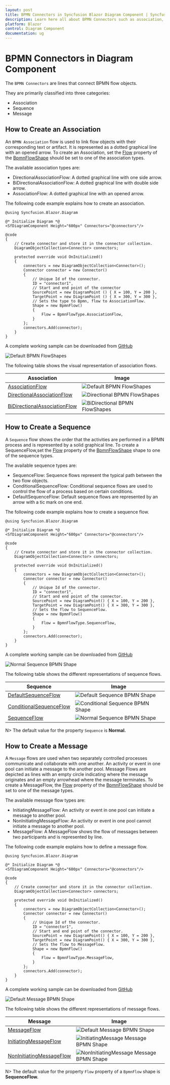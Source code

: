 ```yaml
---
layout: post
title: BPMN Connectors in Syncfusion Blazor Diagram Component | Syncfusion
description: Learn here all about BPMN Connectors such as association, sequence, message in Syncfusion Blazor Diagram component and more.
platform: Blazor
control: Diagram Component
documentation: ug
---
```


# BPMN Connectors in Diagram Component

The `BPMN Connectors` are lines that connect BPMN flow objects.

They are primarily classified into three categories:
* Association
* Sequence
* Message

## How to Create an Association

An `BPMN Association` flow is used to link flow objects with their corresponding text or artifact. It is represented as a dotted graphical line with an opened arrow. 
To create an Association, set the [Flow](https://help.syncfusion.com/cr/blazor/Syncfusion.Blazor.Diagram.BpmnFlow.html#Syncfusion_Blazor_Diagram_BpmnFlow_Flow) property of the [BpmnFlowShape](https://help.syncfusion.com/cr/blazor/Syncfusion.Blazor.Diagram.BpmnFlow.html) should be set to one of the association types.

The available association types are:

* DirectionalAssociationFlow: A dotted graphical line with one side arrow.
* BiDirectionalAssociationFlow: A dotted graphical line with double side arrow.
* AssociationFlow: A dotted graphical line with an opened arrow.

The following code example explains how to create an association.

```cshtml
@using Syncfusion.Blazor.Diagram

@* Initialize Diagram *@
<SfDiagramComponent Height="600px" Connectors="@connectors"/>

@code
{
    // Create connector and store it in the connector collection.
    DiagramObjectCollection<Connector> connectors;

    protected override void OnInitialized()
    {
        connectors = new DiagramObjectCollection<Connector>();
        Connector connector = new Connector()
        {
            // Unique Id of the connector.
            ID = "connector1",
            // Start and end point of the connector
            SourcePoint = new DiagramPoint () { X = 100, Y = 200 },
            TargetPoint = new DiagramPoint () { X = 300, Y = 300 },
            // Sets the type to Bpmn, flow to AssociationFlow.
            Shape = new BpmnFlow()
            {
                Flow = BpmnFlowType.AssociationFlow,
            }
        };
        connectors.Add(connector);
    }
}
```
A complete working sample can be downloaded from [GitHub](https://github.com/SyncfusionExamples/Blazor-Diagram-Examples/tree/master/UG-Samples/BpmnEditor/BpmnConnectors/Association)

![Default BPMN FlowShapes](../images/Bpmn-AssociationFlow.png)

The following table shows the visual representation of association flows.

| Association | Image |
| -------- | -------- |
| [AssociationFlow](https://help.syncfusion.com/cr/blazor/Syncfusion.Blazor.Diagram.BpmnFlowType.html#Syncfusion_Blazor_Diagram_BpmnFlowType_AssociationFlow) | ![Default BPMN FlowShapes](../images/Bpmn-AssociationFlow.png) |
| [DirectionalAssociationFlow](https://help.syncfusion.com/cr/blazor/Syncfusion.Blazor.Diagram.BpmnFlowType.html#Syncfusion_Blazor_Diagram_BpmnFlowType_DirectionalAssociationFlow) | ![Directional BPMN FlowShapes](../images/Bpmn-DirectionalAssociatinFlow.png) |
| [BiDirectionalAssociationFlow](https://help.syncfusion.com/cr/blazor/Syncfusion.Blazor.Diagram.BpmnFlowType.html#Syncfusion_Blazor_Diagram_BpmnFlowType_BiDirectionalAssociationFlow) | ![BiDirectional BPMN FlowShapes](../images/Bpmn-BidirectionalAssociationFlow.png) |

## How to Create a Sequence

A `Sequence` flow shows the order that the activities are performed in a BPMN process and is represented by a solid graphical line. To create a SequenceFlow,set the  [Flow](https://help.syncfusion.com/cr/blazor/Syncfusion.Blazor.Diagram.BpmnFlow.html#Syncfusion_Blazor_Diagram_BpmnFlow_Flow) property of the [BpmnFlowShape](https://help.syncfusion.com/cr/blazor/Syncfusion.Blazor.Diagram.BpmnFlow.html) shape to one of the sequence types.

The available sequence types are:

* SequenceFlow: Sequence flows represent the typical path between the two flow objects.
* ConditionalSequenceFlow: Conditional sequence flows are used to control the flow of a process based on certain conditions.
* DefaultSequenceFlow: Default sequence flows are represented by an arrow with a tic mark on one end.

The following code example explains how to create a sequence flow.

```cshtml
@using Syncfusion.Blazor.Diagram

@* Initialize Diagram *@
<SfDiagramComponent Height="600px" Connectors="@connectors"/>

@code
{
    // Create connector and store it in the connector collection.
    DiagramObjectCollection<Connector> connectors;

    protected override void OnInitialized()
    {
        connectors = new DiagramObjectCollection<Connector>();
        Connector connector = new Connector()
        {
            // Unique Id of the connector.
            ID = "connector1",
            // Start and end point of the connector.
            SourcePoint = new DiagramPoint() { X = 100, Y = 200 },
            TargetPoint = new DiagramPoint() { X = 300, Y = 300 },
            // Sets the flow to SequenceFlow.
            Shape = new BpmnFlow()
            {
                Flow = BpmnFlowType.SequenceFlow,
            }
        };
        connectors.Add(connector);
    }
}
```
A complete working sample can be downloaded from [GitHub](https://github.com/SyncfusionExamples/Blazor-Diagram-Examples/tree/master/UG-Samples/BpmnEditor/BpmnConnectors/Sequence)

![Normal Sequence BPMN Shape](../images/Bpmn-SequenceFlow.png) 

The following table shows the different representations of sequence flows.

| Sequence | Image |
| -------- | -------- |
| [DefaultSequenceFlow](https://help.syncfusion.com/cr/blazor/Syncfusion.Blazor.Diagram.BpmnFlowType.html#Syncfusion_Blazor_Diagram_BpmnFlowType_DefaultSequenceFlow) | ![Default Sequence BPMN Shape](../images/Bpmn-DefaultSequentialFlow.png) |
| [ConditionalSequenceFlow](https://help.syncfusion.com/cr/blazor/Syncfusion.Blazor.Diagram.BpmnFlowType.html#Syncfusion_Blazor_Diagram_BpmnFlowType_ConditionalSequenceFlow) | ![Conditional Sequence BPMN Shape](../images/Bpmn-ConditionalSequenceFlow.png) |
| [SequenceFlow](https://help.syncfusion.com/cr/blazor/Syncfusion.Blazor.Diagram.BpmnFlowType.html#Syncfusion_Blazor_Diagram_BpmnFlowType_SequenceFlow) | ![Normal Sequence BPMN Shape](../images/Bpmn-SequenceFlow.png) |

N> The default value for the property `Sequence` is **Normal.**

## How to Create a Message

A `Message` flows are used when two separately controlled processes communicate and collaborate with one another. An activity or event in one pool can initiate a message to the another pool. Message Flows are depicted as lines with an empty circle indicating where the message originates and an empty arrowhead where the message terminates. To create a MessageFlow, the [Flow](https://help.syncfusion.com/cr/blazor/Syncfusion.Blazor.Diagram.BpmnFlow.html#Syncfusion_Blazor_Diagram_BpmnFlow_Flow) property of the [BpmnFlowShape](https://help.syncfusion.com/cr/blazor/Syncfusion.Blazor.Diagram.BpmnFlow.html) should be set to one of the message types.

The available message flow types are:

* InitiatingMessageFlow: An activity or event in one pool can initiate a message to another pool.
* NonInitiatingMessageFlow: An activity or event in one pool cannot initiate a message to another pool.
* MessageFlow: A MessageFlow shows the flow of messages between two participants and is represented by line.

The following code example explains how to define a message flow.

```cshtml
@using Syncfusion.Blazor.Diagram

@* Initialize Diagram *@
<SfDiagramComponent Height="600px" Connectors="@connectors"/>

@code
{
    // Create connector and store it in the connector collection.
    DiagramObjectCollection<Connector> connectors;

    protected override void OnInitialized()
    {
        connectors = new DiagramObjectCollection<Connector>();
        Connector connector = new Connector()
        {
            // Unique Id of the connector.
            ID = "connector1",
            // Start and end point of the connector.
            SourcePoint = new DiagramPoint() { X = 100, Y = 200 },
            TargetPoint = new DiagramPoint() { X = 300, Y = 300 },
            // Sets the flow to MessageFlow.
            Shape = new BpmnFlow()
            {
                Flow = BpmnFlowType.MessageFlow,
            }
        };
        connectors.Add(connector);
    }
}
```
A complete working sample can be downloaded from [GitHub](https://github.com/SyncfusionExamples/Blazor-Diagram-Examples/tree/master/UG-Samples/BpmnEditor/BpmnConnectors/Message)

 ![Default Message BPMN Shape](../images/Bpmn-MessageFlow.png)

The following table shows the different representations of message flows.

| Message | Image |
| -------- | -------- |
| [MessageFlow](https://help.syncfusion.com/cr/blazor/Syncfusion.Blazor.Diagram.BpmnFlowType.html#Syncfusion_Blazor_Diagram_BpmnFlowType_MessageFlow) | ![Default Message BPMN Shape](../images/Bpmn-MessageFlow.png) |
| [InitiatingMessageFlow](https://help.syncfusion.com/cr/blazor/Syncfusion.Blazor.Diagram.BpmnFlowType.html#Syncfusion_Blazor_Diagram_BpmnFlowType_InitiatingMessageFlow) | ![InitiatingMessage Message BPMN Shape](../images/Bpmn-NonInitiatingMessageFlow.png) |
| [NonInitiatingMessageFlow](https://help.syncfusion.com/cr/blazor/Syncfusion.Blazor.Diagram.BpmnFlowType.html#Syncfusion_Blazor_Diagram_BpmnFlowType_NonInitiatingMessageFlow) | ![NonInitiatingMessage Message BPMN Shape](../images/Bpmn-InitiatingMessageFlow.png) |

N> The default value for the property `Flow` property of a `BpmnFlow` shape is **SequenceFlow.**
